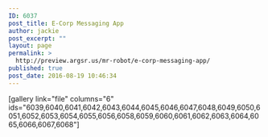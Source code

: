 ```yaml
---
ID: 6037
post_title: E-Corp Messaging App
author: jackie
post_excerpt: ""
layout: page
permalink: >
  http://preview.argsr.us/mr-robot/e-corp-messaging-app/
published: true
post_date: 2016-08-19 10:46:34
---
```

[gallery link="file" columns="6" ids="6039,6040,6041,6042,6043,6044,6045,6046,6047,6048,6049,6050,6051,6052,6053,6054,6055,6056,6058,6059,6060,6061,6062,6063,6064,6065,6066,6067,6068"]

&nbsp;
